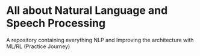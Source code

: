# All about Natural Language and Speech Processing
A repository containing everything NLP and Improving the architecture with ML/RL (Practice Journey)
                                     
